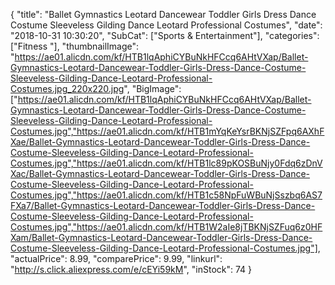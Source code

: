 {
	"title": "Ballet Gymnastics Leotard Dancewear Toddler Girls Dress Dance Costume Sleeveless Gilding Dance Leotard Professional Costumes",
	"date": "2018-10-31 10:30:20",
	"SubCat": ["Sports & Entertainment"],
	"categories": ["Fitness "],
	"thumbnailImage": "https://ae01.alicdn.com/kf/HTB1lqAphiCYBuNkHFCcq6AHtVXap/Ballet-Gymnastics-Leotard-Dancewear-Toddler-Girls-Dress-Dance-Costume-Sleeveless-Gilding-Dance-Leotard-Professional-Costumes.jpg_220x220.jpg",
	"BigImage": ["https://ae01.alicdn.com/kf/HTB1lqAphiCYBuNkHFCcq6AHtVXap/Ballet-Gymnastics-Leotard-Dancewear-Toddler-Girls-Dress-Dance-Costume-Sleeveless-Gilding-Dance-Leotard-Professional-Costumes.jpg","https://ae01.alicdn.com/kf/HTB1mYqKeYsrBKNjSZFpq6AXhFXae/Ballet-Gymnastics-Leotard-Dancewear-Toddler-Girls-Dress-Dance-Costume-Sleeveless-Gilding-Dance-Leotard-Professional-Costumes.jpg","https://ae01.alicdn.com/kf/HTB1lc89pKOSBuNjy0Fdq6zDnVXac/Ballet-Gymnastics-Leotard-Dancewear-Toddler-Girls-Dress-Dance-Costume-Sleeveless-Gilding-Dance-Leotard-Professional-Costumes.jpg","https://ae01.alicdn.com/kf/HTB1c58NpFuWBuNjSszbq6AS7FXa7/Ballet-Gymnastics-Leotard-Dancewear-Toddler-Girls-Dress-Dance-Costume-Sleeveless-Gilding-Dance-Leotard-Professional-Costumes.jpg","https://ae01.alicdn.com/kf/HTB1W2aIe8jTBKNjSZFuq6z0HFXam/Ballet-Gymnastics-Leotard-Dancewear-Toddler-Girls-Dress-Dance-Costume-Sleeveless-Gilding-Dance-Leotard-Professional-Costumes.jpg"],
	"actualPrice": 8.99,
	"comparePrice": 9.99,
	"linkurl": "http://s.click.aliexpress.com/e/cEYi59kM",
	"inStock": 74
}
